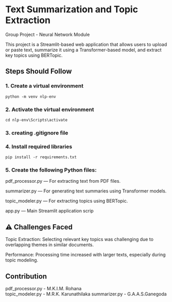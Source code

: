 # Text Summarization and Topic Extraction
Group Project - Neural Network Module

This project is a Streamlit-based web application that allows users to upload or paste text, summarize it using a Transformer-based model, and extract key topics using BERTopic.

## Steps Should Follow

### 1. Create a virtual environment
  ```
  python -m venv nlp-env
  ```
### 2. Activate the virtual environment

  ```
  cd nlp-env\Scripts\activate
  ```
### 3. creating .gitignore file

### 4. Install required libraries

  ```
  pip install -r requirements.txt
  ```
### 5. Create the following Python files:

   pdf_processor.py — For extracting text from PDF files.

   summarizer.py — For generating text summaries using Transformer models.

   topic_modeler.py — For extracting topics using BERTopic.

   app.py — Main Streamlit application scrip

## ⚠️ Challenges Faced

Topic Extraction: Selecting relevant key topics was challenging due to overlapping themes in similar documents.

Performance: Processing time increased with larger texts, especially during topic modeling.

## Contribution        

pdf_processor.py - M.K.I.M. Rohana        
topic_modeler.py - M.R.K. Karunathilaka
summarizer.py    - G.A.A.S.Ganegoda
